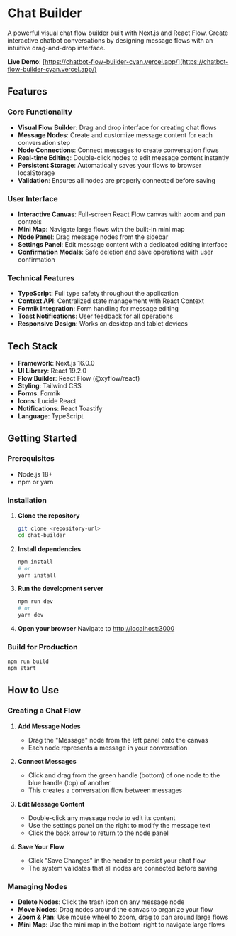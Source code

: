 # Chat Builder

A powerful visual chat flow builder built with Next.js and React Flow. Create interactive chatbot conversations by designing message flows with an intuitive drag-and-drop interface.

**Live Demo**: [https://chatbot-flow-builder-cyan.vercel.app/](https://chatbot-flow-builder-cyan.vercel.app/)

## Features

### Core Functionality

- **Visual Flow Builder**: Drag and drop interface for creating chat flows
- **Message Nodes**: Create and customize message content for each conversation step
- **Node Connections**: Connect messages to create conversation flows
- **Real-time Editing**: Double-click nodes to edit message content instantly
- **Persistent Storage**: Automatically saves your flows to browser localStorage
- **Validation**: Ensures all nodes are properly connected before saving

### User Interface

- **Interactive Canvas**: Full-screen React Flow canvas with zoom and pan controls
- **Mini Map**: Navigate large flows with the built-in mini map
- **Node Panel**: Drag message nodes from the sidebar
- **Settings Panel**: Edit message content with a dedicated editing interface
- **Confirmation Modals**: Safe deletion and save operations with user confirmation

### Technical Features

- **TypeScript**: Full type safety throughout the application
- **Context API**: Centralized state management with React Context
- **Formik Integration**: Form handling for message editing
- **Toast Notifications**: User feedback for all operations
- **Responsive Design**: Works on desktop and tablet devices

## Tech Stack

- **Framework**: Next.js 16.0.0
- **UI Library**: React 19.2.0
- **Flow Builder**: React Flow (@xyflow/react)
- **Styling**: Tailwind CSS
- **Forms**: Formik
- **Icons**: Lucide React
- **Notifications**: React Toastify
- **Language**: TypeScript

## Getting Started

### Prerequisites

- Node.js 18+
- npm or yarn

### Installation

1. **Clone the repository**

   ```bash
   git clone <repository-url>
   cd chat-builder
   ```

2. **Install dependencies**

   ```bash
   npm install
   # or
   yarn install
   ```

3. **Run the development server**

   ```bash
   npm run dev
   # or
   yarn dev
   ```

4. **Open your browser**
   Navigate to [http://localhost:3000](http://localhost:3000)

### Build for Production

```bash
npm run build
npm start
```

## How to Use

### Creating a Chat Flow

1. **Add Message Nodes**

   - Drag the "Message" node from the left panel onto the canvas
   - Each node represents a message in your conversation

2. **Connect Messages**

   - Click and drag from the green handle (bottom) of one node to the blue handle (top) of another
   - This creates a conversation flow between messages

3. **Edit Message Content**

   - Double-click any message node to edit its content
   - Use the settings panel on the right to modify the message text
   - Click the back arrow to return to the node panel

4. **Save Your Flow**
   - Click "Save Changes" in the header to persist your chat flow
   - The system validates that all nodes are connected before saving

### Managing Nodes

- **Delete Nodes**: Click the trash icon on any message node
- **Move Nodes**: Drag nodes around the canvas to organize your flow
- **Zoom & Pan**: Use mouse wheel to zoom, drag to pan around large flows
- **Mini Map**: Use the mini map in the bottom-right to navigate large flows
